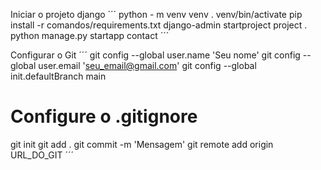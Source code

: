 Iniciar o projeto django
´´´
python - m venv venv
. venv/bin/activate
pip install -r comandos/requirements.txt
django-admin startproject project .
python manage.py startapp contact
´´´

Configurar o Git
´´´
git config --global user.name 'Seu nome'
git config --global user.email 'seu_email@gmail.com'
git config --global init.defaultBranch main
# Configure o .gitignore
git init
git add .
git commit -m 'Mensagem'
git remote add origin URL_DO_GIT
´´´